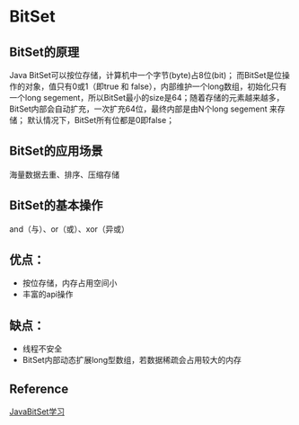 # BitSet
## BitSet的原理
Java BitSet可以按位存储，计算机中一个字节(byte)占8位(bit)；
而BitSet是位操作的对象，值只有0或1（即true 和 false），内部维护一个long数组，初始化只有一个long segement，所以BitSet最小的size是64；随着存储的元素越来越多，BitSet内部会自动扩充，一次扩充64位，最终内部是由N个long segement 来存储；
默认情况下，BitSet所有位都是0即false；

## BitSet的应用场景
海量数据去重、排序、压缩存储

## BitSet的基本操作
and（与）、or（或）、xor（异或）

## 优点：
* 按位存储，内存占用空间小
* 丰富的api操作

## 缺点：
* 线程不安全
* BitSet内部动态扩展long型数组，若数据稀疏会占用较大的内存

## Reference
[JavaBitSet学习](https://www.cnblogs.com/xupengzhang/p/7966755.html)